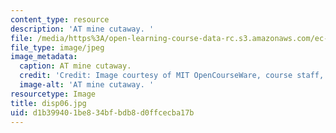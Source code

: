 ```yaml
---
content_type: resource
description: 'AT mine cutaway. '
file: /media/https%3A/open-learning-course-data-rc.s3.amazonaws.com/ec-s06-design-for-demining-spring-2007/d1b399401be834bfbdb8d0ffcecba17b_disp06.jpg
file_type: image/jpeg
image_metadata:
  caption: AT mine cutaway.
  credit: 'Credit: Image courtesy of MIT OpenCourseWare, course staff, and students.'
  image-alt: 'AT mine cutaway. '
resourcetype: Image
title: disp06.jpg
uid: d1b39940-1be8-34bf-bdb8-d0ffcecba17b
---
```

